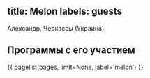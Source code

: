 title: Melon
labels: guests
---
Александр, Черкассы (Украина).

## Программы с его участием

{{ pagelist(pages, limit=None, label='melon') }}
